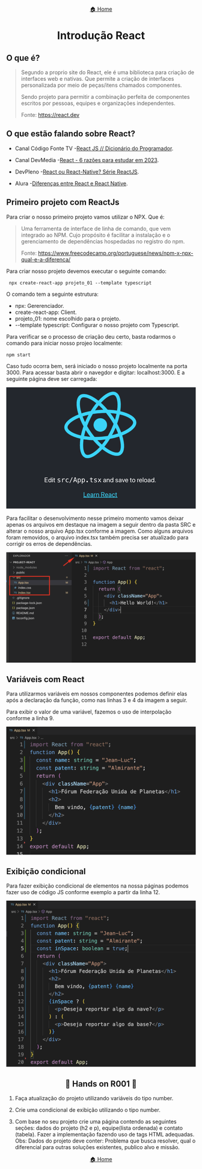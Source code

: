<center>

[🏠 Home](../index.md)

</center>

#

<h1 align="center">Introdução React</h1>

## O que é?

> Segundo a proprio site do React, ele é uma biblioteca para criação de interfaces web e nativas. Que permite a criação de interfaces personalizada por meio de peças/itens chamados componentes.
>
> Sendo projeto para permitir a combinação perfeita de componentes escritos por pessoas, equipes e organizações independentes.
>
> Fonte: https://react.dev

## O que estão falando sobre React?

- Canal Código Fonte TV -[React JS // Dicionário do Programador](https://youtu.be/NhUr8cwDiiM).

- Canal DevMedia -[React - 6 razões para estudar em 2023](https://youtu.be/PfJ96pHdI4k).

- DevPleno -[React ou React-Native? Série ReactJS](https://youtu.be/H0rnlBivakY).

- Alura -[Diferenças entre React e React Native](https://youtu.be/2-OAUXA4IcE).

## Primeiro projeto com ReactJs

Para criar o nosso primeiro projeto vamos utilizar o NPX. Que é:

> Uma ferramenta de interface de linha de comando, que vem integrado ao NPM. Cujo propósito é facilitar a instalação e o gerenciamento de dependências hospedadas no registro do npm.
>
> Fonte: https://www.freecodecamp.org/portuguese/news/npm-x-npx-qual-e-a-diferenca/

Para criar nosso projeto devemos executar o seguinte comando:

```shell
 npx create-react-app projeto_01 --template typescript
```

O comando tem a seguinte estrutura:

- npx: Gererenciador.
- create-react-app: Client.
- projeto_01: nome escolhido para o projeto.
- --template typescript: Configurar o nosso projeto com Typescript.

Para verificar se o processo de criação deu certo, basta rodarmos o comando para iniciar nosso projeo localmente:

```shell
npm start
```

Caso tudo ocorra bem, será iniciado o nosso projeto localmente na porta 3000. Para acessar basta abrir o navegdor e digitar: localhost:3000. E a seguinte página deve ser carregada:

<div align="center">

![Projeto Reactjs](./img/00007.png)

</div>

Para facilitar o desenvolvimento nesse primeiro momento vamos deixar apenas os arquivos em destaque na imagem a seguir dentro da pasta SRC e alterar o nosso arquivo App.tsx conforme a imagem.
Como alguns arquivos foram removidos, o arquivo index.tsx também precisa ser atualizado para corrigir os erros de dependências.

<div align="center">

![Estrutura do projeto](./img/00008.png)

</div>

## Variáveis com React

Para utilizarmos variáveis em nossos componentes podemos definir elas após a declaração da função, como nas linhas 3 e 4 da imagem a seguir.

Para exibir o valor de uma variável, fazemos o uso de interpolação conforme a linha 9.

<div align="center">

![Estrutura do projeto](./img/00009.png)

</div>

## Exibição condicional

Para fazer exibição condicional de elementos na nossa páginas podemos fazer uso de código JS conforme exemplo a partir da linha 12.

<div align="center">

![Estrutura do projeto](./img/00010.png)

</div>

<h2 align="center"> 
	🎲 Hands on R001 🎲
</h2>

1. Faça atualização do projeto utilizando variáveis do tipo number.

2. Crie uma condicional de exibição utilizando o tipo number.

3. Com base no seu projeto crie uma página contendo as seguintes seções: dados do projeto (h2 e p), equipe(lista ordenada) e contato (tabela). Fazer a implementação fazendo uso de tags HTML adequadas.
   Obs: Dados do projeto deve conter: Problema que busca resolver, qual o diferencial para outras soluções existentes, publico alvo e missão.

<center>

[🏠 Home](../index.md)

</center>
